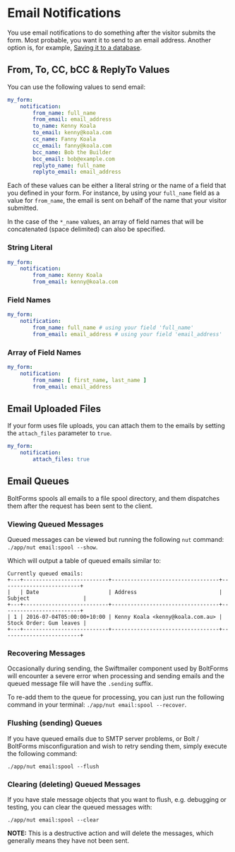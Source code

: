 Email Notifications
===================

You use email notifications to do something after the visitor submits the form. 
Most probable, you want it to send to an email address. Another option is, for example, [Saving it to a database](saving-to-contenttype-database.md). 

From, To, CC, bCC & ReplyTo Values
----------------------------------

You can use the following values to send email:

```yaml
my_form:
    notification:
        from_name: full_name
        from_email: email_address
        to_name: Kenny Koala
        to_email: kenny@koala.com
        cc_name: Fanny Koala
        cc_email: fanny@koala.com
        bcc_name: Bob the Builder
        bcc_email: bob@example.com
        replyto_name: full_name
        replyto_email: email_address
```

Each of these values can be either a literal string or the name of a field that you defined in your form.
For instance, by using your `full_name` field as a value for `from_name`, the email is sent on behalf of 
the name that your visitor submitted.

In the case of the `*_name` values, an array of field names that will be
concatenated (space delimited) can also be specified.

### String Literal

```yaml
my_form:
    notification:
        from_name: Kenny Koala
        from_email: kenny@koala.com
```

### Field Names

```yaml
my_form:
    notification:
        from_name: full_name # using your field 'full_name'
        from_email: email_address # using your field 'email_address'
```

### Array of Field Names

```yaml
my_form:
    notification:
        from_name: [ first_name, last_name ]
        from_email: email_address
```

Email Uploaded Files
--------------------

If your form uses file uploads, you can attach them to the emails by setting the 
`attach_files` parameter to `true`.

```yaml
my_form:
    notification:
        attach_files: true
```

Email Queues
------------

BoltForms spools all emails to a file spool directory, and them dispatches them
after the request has been sent to the client.


### Viewing Queued Messages

Queued messages can be viewed but running the following `nut` command:
`./app/nut email:spool --show`.

Which will output a table of queued emails similar to:

```
Currently queued emails:
+---+---------------------------+----------------------------------+-------------------------+
|   | Date                      | Address                          | Subject                 |
+---+---------------------------+----------------------------------+-------------------------+
| 1 | 2016-07-04T05:00:00+10:00 | Kenny Koala <kenny@koala.com.au> | Stock Order: Gum leaves |
+---+---------------------------+----------------------------------+-------------------------+
```

### Recovering Messages

Occasionally during sending, the Swiftmailer component used by BoltForms will
encounter a severe error when processing and sending emails and the queued
message file will have the `.sending` suffix.

To re-add them to the queue for processing, you can just run the following 
command in your terminal:
`./app/nut email:spool --recover`.

### Flushing (sending) Queues

If you have queued emails due to SMTP server problems, or Bolt / BoltForms
misconfiguration and wish to retry sending them, simply execute the following
command:

`./app/nut email:spool --flush`

### Clearing (deleting) Queued Messages

If you have stale message objects that you want to flush, e.g. debugging or
testing, you can clear the queued messages with:

`./app/nut email:spool --clear`

**NOTE:** This is a destructive action and will delete the messages, which
generally means they have not been sent.
